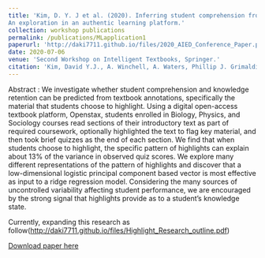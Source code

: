 ```yaml
---
title: 'Kim, D. Y. J et al. (2020). Inferring student comprehension from highlighting patterns in digital textbooks: 
An exploration in an authentic learning platform.'
collection: workshop publications
permalink: /publications/MLapplication1
paperurl: 'http://daki7711.github.io/files/2020_AIED_Conference_Paper.pdf'
date: 2020-07-06
venue: 'Second Workshop on Intelligent Textbooks, Springer.'
citation: 'Kim, David Y.J., A. Winchell, A. Waters, Phillip J. Grimaldi, Richard Baraniuk and M. Mozer. “Inferring Student Comprehension from Highlighting Patterns in Digital Textbooks: An Exploration in an Authentic Learning Platform.” iTextbooks@AIED (2020).'
---
```

Abstract : We investigate whether student comprehension and knowledge retention can be predicted from textbook annotations, specifically the material that students choose to highlight. Using a digital open-access textbook platform, Openstax, students enrolled in Biology, Physics, and Sociology courses read sections of their introductory text as part of required coursework, optionally highlighted the text to flag key material, and then took brief quizzes as the end of each section. We find that when students choose to highlight, the specific pattern of highlights can explain about 13% of the variance in observed quiz scores. We explore many different representations of the pattern of highlights and discover that a low-dimensional logistic principal component based vector is most effective as input to a ridge regression model. Considering the many sources of uncontrolled variability affecting student performance, we are encouraged by the strong signal that highlights provide as to a student’s knowledge state.

Currently, expanding this research as follow(http://daki7711.github.io/files/Highlight_Research_outline.pdf)

[Download paper here](http://daki7711.github.io/files/2020_AIED_Conference_Paper.pdf)
